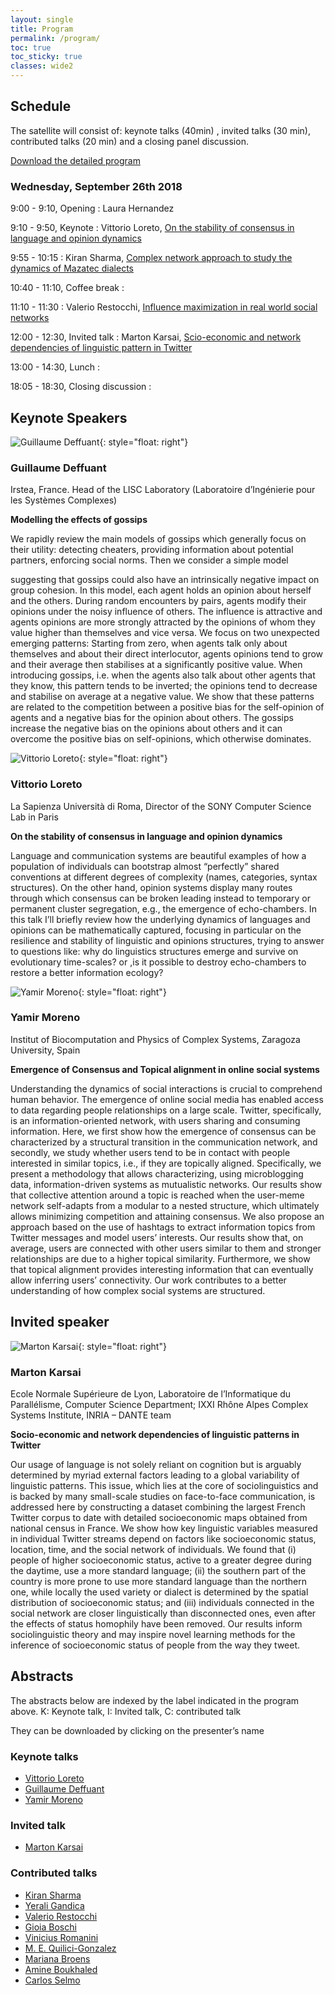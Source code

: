 ```yaml
---
layout: single
title: Program
permalink: /program/
toc: true
toc_sticky: true
classes: wide2
---
```


## Schedule

The satellite will consist of: keynote talks (40min) , invited talks (30 min), contributed talks (20 min) and a closing panel discussion.

[Download the detailed program](/pdf/opladyn_program.pdf)

### Wednesday, September 26th 2018

9:00 -  9:10, Opening
: Laura Hernandez

9:10 -  9:50, Keynote
: Vittorio Loreto, [On the stability of consensus in language and opinion dynamics](/pdf/Vittorio_Loreto_abstract_K1.pdf)

9:55 - 10:15
: Kiran Sharma, [Complex network approach to study the dynamics of Mazatec dialects](/pdf/Kiran_Sharma_abstract_C1.pdf)

10:40 - 11:10, Coffee break
: &nbsp;

11:10 - 11:30
: Valerio Restocchi, [Influence maximization in real world social networks](/pdf/Valerio_Restocchi_abstract_C3.pdf)

12:00 - 12:30, Invited talk
: Marton Karsai, [Scio-economic and network dependencies of linguistic pattern in Twitter](/pdf/Marton_Karsai_abstract_I1.pdf)

13:00 - 14:30, Lunch
: &nbsp;

18:05 - 18:30, Closing discussion
: &nbsp;

## Keynote Speakers

![Guillaume Deffuant](/img/gd.webp){: style="float: right"}


### Guillaume Deffuant
Irstea, France. Head of the LISC Laboratory (Laboratoire d’Ingénierie pour les Systèmes Complexes)

**Modelling the effects of gossips**

We rapidly review the main models of gossips which generally focus on their utility: detecting cheaters, providing information about potential partners, enforcing social norms. Then we consider a simple model

suggesting that gossips could also have an intrinsically negative impact on group cohesion. In this model, each agent holds an opinion about herself and the others. During random encounters by pairs, agents modify their opinions under the noisy influence of others. The influence is attractive and agents opinions are more strongly attracted by the opinions of whom they value higher than themselves and vice versa. We focus on two unexpected emerging patterns: Starting from zero, when agents talk only about themselves and about their direct interlocutor, agents opinions tend to grow and their average then stabilises at a significantly positive value. When introducing gossips, i.e. when the agents also talk about other agents that they know, this pattern tends to be inverted; the opinions tend to decrease and stabilise on average at a negative value. We show that these patterns are related to the competition between a positive bias for the self-opinion of agents and a negative bias for the opinion about others. The gossips increase the negative bias on the opinions about others and it can overcome the positive bias on self-opinions, which otherwise dominates.

![Vittorio Loreto](/img/vl.webp){: style="float: right"}
### Vittorio Loreto
La Sapienza Università di Roma, Director of the SONY Computer Science Lab in Paris

**On the stability of consensus in language and opinion dynamics**

Language and communication systems are beautiful examples of how a population of individuals can bootstrap almost “perfectly” shared conventions at different degrees of complexity (names, categories, syntax structures). On the other hand, opinion systems display many routes through which consensus can be broken leading instead to temporary or permanent cluster segregation, e.g., the emergence of echo-chambers. In this talk I’ll briefly review how the underlying dynamics of languages and opinions can be mathematically captured, focusing in particular on the resilience and stability of linguistic and opinions structures, trying to answer to questions like: why do linguistics structures emerge and survive on evolutionary time-scales? or ,is it possible to destroy echo-chambers to restore a better information ecology?

![Yamir Moreno](/img/ym.webp){: style="float: right"}

### Yamir Moreno
Institut of Biocomputation and Physics of Complex Systems, Zaragoza University, Spain

**Emergence of Consensus and Topical alignment in online social systems**

Understanding the dynamics of social interactions is crucial to comprehend human behavior. The emergence of online social media has enabled access to data regarding people relationships on a large scale. Twitter, specifically, is an information-oriented network, with users sharing and consuming information. Here, we first show how the emergence of consensus can be characterized by a structural transition in the communication network, and secondly, we study whether users tend to be in contact with people interested in similar topics, i.e., if they are topically aligned. Specifically, we present a methodology that allows characterizing, using microblogging data, information-driven systems as mutualistic networks. Our results show that collective attention around a topic is reached when the user-meme network self-adapts from a modular to a nested structure, which ultimately allows minimizing competition and attaining consensus. We also propose an approach based on the use of hashtags to extract information topics from Twitter messages and model users’ interests. Our results show that, on average, users are connected with other users similar to them and stronger relationships are due to a higher topical similarity. Furthermore, we show that topical alignment provides interesting information that can eventually allow inferring users’ connectivity. Our work contributes to a better understanding of how complex social systems are structured.

## Invited speaker

![Marton Karsai](/img/mk.webp){: style="float: right"}
### Marton Karsai
Ecole Normale Supérieure de Lyon, Laboratoire de l’Informatique du Parallélisme, Computer Science Department; IXXI Rhône Alpes Complex Systems Institute, INRIA – DANTE team

**Socio-economic and network dependencies of linguistic patterns in Twitter**

Our usage of language is not solely reliant on cognition but is arguably determined by myriad external factors leading to a global variability of linguistic patterns. This issue, which lies at the core of sociolinguistics and is backed by many small-scale studies on face-to-face communication, is addressed here by constructing a dataset combining the largest French Twitter corpus to date with detailed socioeconomic maps obtained from national census in France. We show how key linguistic variables measured in individual Twitter streams depend on factors like socioeconomic status, location, time, and the social network of individuals. We found that (i) people of higher socioeconomic status, active to a greater degree during the daytime, use a more standard language; (ii) the southern part of the country is more prone to use more standard language than the northern one, while locally the used variety or dialect is determined by the spatial distribution of socioeconomic status; and (iii) individuals connected in the social network are closer linguistically than disconnected ones, even after the effects of status homophily have been removed. Our results  inform sociolinguistic theory and may inspire novel learning methods for the inference of socioeconomic status of people from the way they tweet.

## Abstracts

The abstracts below are indexed by the label indicated in the program above.  K: Keynote talk, I: Invited talk, C: contributed talk

They can be downloaded by  clicking on the presenter’s name

### Keynote talks

* [Vittorio Loreto](/pdf/Vittorio_Loreto_abstract_K1.pdf)
* [Guillaume Deffuant](/pdf/Guillaume_Deffuant_abstract_K2.pdf)
* [Yamir Moreno](/pdf/Yamir_Moreno_abstract_K3.pdf)

### Invited talk

* [Marton Karsai](/pdf/Marton_Karsai_abstract_I1.pdf)

### Contributed talks

* [Kiran Sharma](/pdf/Kiran_Sharma_abstract_C1.pdf)
* [Yerali Gandica](/pdf/Yerali_Gandica_abstract_C2.pdf)
* [Valerio Restocchi](/pdf/Valerio_Restocchi_abstract_C3.pdf)
* [Gioia Boschi](/pdf/Gioia_Boschi_abstract_C4.pdf)
* [Vinicius Romanini](/pdf/Vinicius_Romanini_abstract_C5.pdf)
* [M. E. Quilici-Gonzalez](/pdf/M_E_Quilici-Gonzalez_Abstract_C6.pdf)
* [Mariana Broens](/pdf/Mariana_Broens_abstract_C7.pdf)
* [Amine Boukhaled](/pdf/Amine_Boukhaled_abstract_C8.pdf)
* [Carlos Selmo](/pdf/Carlos_Selmo_abstract_C9.pdf)